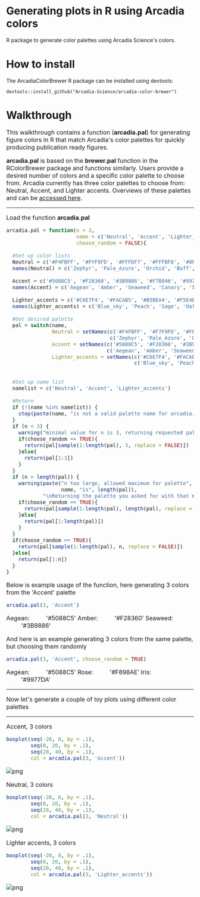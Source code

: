 # Generating plots in R using Arcadia colors

R package to generate color palettes using Arcadia Science's colors.

# How to install

The ArcadiaColorBrewer R package can be installed using devtools:

`devtools::install_github("Arcadia-Science/arcadia-color-brewer")`

# Walkthrough

<font size="3"> This walkthrough contains a function (**arcadia.pal**) for generating figure colors in R that match Arcadia's color palettes for quickly producing publication ready figures. 

<font size="3"> **arcadia.pal** is based on the **brewer.pal** function in the RColorBrewer package and functions similarly. Users provide a desired number of colors and a specific color palette to choose from. Arcadia currently has three color palettes to choose from: Neutral, Accent, and Lighter accents. Overviews of these palettes and can be [accessed here](https://docs.google.com/document/d/1hqy8Oqeffj2sOPGTkusiNNslaV1WinCnWP0N_lzeNVU/edit).

---

<font size="3"> Load the function **arcadia.pal**


```R
arcadia.pal = function(n = 3, 
                       name = c('Neutral', 'Accent', 'Lighter_accents'),
                       choose_random = FALSE){
  
  #Set up color lists
  Neutral = c('#F4FBFF', '#FYF9FD', '#FFFDF7', '#FFFBF8', '#8F8885', '#43413F', '#292928')
  names(Neutral) = c('Zephyr', 'Pale_Azure', 'Orchid', 'Buff', 'Bark', 'Slate', 'Crow')
  
  Accent = c('#5088C5', '#F28360', '#3B9886', '#F7B846', '#9977DA', '#F898AE')
  names(Accent) = c('Aegean', 'Amber', 'Seaweed', 'Canary', 'Iris', 'Rose')
  
  Lighter_accents = c('#C6E7F4', '#FACAB5', '#B5BEA4', '#F5E4BE', '#DCBFFC', '#F5CBE4')
  names(Lighter_accents) = c('Blue_sky', 'Peach', 'Sage', 'Oat', 'Periwinkle', 'Blossom')
  
  #Get desired palette
  pal = switch(name, 
               Neutral = setNames(c('#F4FBFF', '#F7F9FD', '#FFFDF7', '#FFFBF8', '#8F8885', '#43413F', '#292928'),
                                  c('Zephyr', 'Pale_Azure', 'Orchid', 'Buff', 'Bark', 'Slate', 'Crow')),
               Accent = setNames(c('#5088C5', '#F28360', '#3B9886', '#F7B846', '#9977DA', '#F898AE'),
                                 c('Aegean', 'Amber', 'Seaweed', 'Canary', 'Iris', 'Rose')),
               Lighter_accents = setNames(c('#C6E7F4', '#FACAB5', '#B5BEA4', '#F5E4BE', '#DCBFFC', '#F5CBE4'),
                                          c('Blue_sky', 'Peach', 'Sage', 'Oat', 'Periwinkle', 'Blossom')))
                                          
  
  #Set up name list
  namelist = c('Neutral', 'Accent', 'Lighter_accents')
  
  #Return
  if (!(name %in% namelist)) {
    stop(paste(name, "is not a valid palette name for arcadia.pal\n"))
  }
  if (n < 3) {
    warning("minimal value for n is 3, returning requested palette with 3 different levels\n")
    if(choose_random == TRUE){
      return(pal[sample(1:length(pal), 3, replace = FALSE)])
    }else{
      return(pal[1:3])
    }
  }
  if (n > length(pal)) {
    warning(paste("n too large, allowed maximum for palette", 
                  name, "is", length(pal)), 
            "\nReturning the palette you asked for with that many colors\n")
    if(choose_random == TRUE){
      return(pal[sample(1:length(pal), length(pal), replace = FALSE)])
    }else{
      return(pal[1:length(pal)])
    }
  }
  if(choose_random == TRUE){
    return(pal[sample(1:length(pal), n, replace = FALSE)])
  }else{
    return(pal[1:n])
  }
}
```

<font size="3"> Below is example usage of the function, here generating 3 colors from the 'Accent' palette


```R
arcadia.pal(3, 'Accent')
```


<style>
.dl-inline {width: auto; margin:0; padding: 0}
.dl-inline>dt, .dl-inline>dd {float: none; width: auto; display: inline-block}
.dl-inline>dt::after {content: ":\0020"; padding-right: .5ex}
.dl-inline>dt:not(:first-of-type) {padding-left: .5ex}
</style><dl class=dl-inline><dt>Aegean</dt><dd>'#5088C5'</dd><dt>Amber</dt><dd>'#F28360'</dd><dt>Seaweed</dt><dd>'#3B9886'</dd></dl>



<font size="3"> And here is an example generating 3 colors from the same palette, but choosing them randomly


```R
arcadia.pal(3, 'Accent', choose_random = TRUE)
```


<style>
.dl-inline {width: auto; margin:0; padding: 0}
.dl-inline>dt, .dl-inline>dd {float: none; width: auto; display: inline-block}
.dl-inline>dt::after {content: ":\0020"; padding-right: .5ex}
.dl-inline>dt:not(:first-of-type) {padding-left: .5ex}
</style><dl class=dl-inline><dt>Aegean</dt><dd>'#5088C5'</dd><dt>Rose</dt><dd>'#F898AE'</dd><dt>Iris</dt><dd>'#9977DA'</dd></dl>



---

<font size="3"> Now let's generate a couple of toy plots using different color palettes

---

<font size="3"> Accent, 3 colors


```R
boxplot(seq(-20, 0, by = .1),
        seq(0, 20, by = .1),
        seq(20, 40, by = .1),
        col = arcadia.pal(3, 'Accent'))
```


    
![png](output_14_0.png)
    


<font size="3"> Neutral, 3 colors


```R
boxplot(seq(-20, 0, by = .1),
        seq(0, 20, by = .1),
        seq(20, 40, by = .1),
        col = arcadia.pal(3, 'Neutral'))
```


    
![png](output_16_0.png)
    


<font size="3"> Lighter accents, 3 colors


```R
boxplot(seq(-20, 0, by = .1),
        seq(0, 20, by = .1),
        seq(20, 40, by = .1),
        col = arcadia.pal(3, 'Lighter_accents'))
```


    
![png](output_18_0.png)
    

